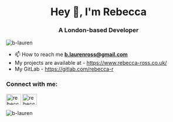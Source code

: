 <h1 align="center">Hey 👋, I'm Rebecca </h1>
<h3 align="center">A London-based Developer</h3>

<p align="left"> <img src="https://komarev.com/ghpvc/?username=b-lauren&label=Profile%20views&color=0e75b6&style=flat" alt="b-lauren" /> </p>

- 📫 How to reach me **b.laurenross@gmail.com**
- My projects are available at - https://www.rebecca-ross.co.uk/
- My GitLab - https://gitlab.com/rebecca-r

<h3 align="left">Connect with me:</h3>
<p align="left">
<a href="https://linkedin.com/in/rebecca-ross-6a228512a" target="blank"><img align="center" src="https://cdn.jsdelivr.net/npm/simple-icons@3.0.1/icons/linkedin.svg" alt="rebecca-ross-6a228512a" height="30" width="40" /></a>
<a href="https://instagram.com/rebecca_codes" target="blank"><img align="center" src="https://cdn.jsdelivr.net/npm/simple-icons@3.0.1/icons/instagram.svg" alt="rebecca_codes" height="30" width="40" /></a>
</p>

<p><img align="center" src="https://github-readme-streak-stats.herokuapp.com/?user=b-lauren&" alt="b-lauren" /></p>

